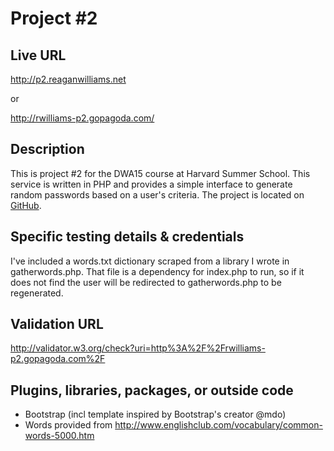 # Project #2

## Live URL
<http://p2.reaganwilliams.net>

or

<http://rwilliams-p2.gopagoda.com/>

## Description
This is project #2 for the DWA15 course at Harvard Summer School. This service is written in PHP and provides a simple interface to generate random passwords based on a user's criteria. The project is located on [GitHub](https://github.com/reagan83/s15-p2).

## Specific testing details & credentials
I've included a words.txt dictionary scraped from a library I wrote in gatherwords.php.  That file is a dependency for index.php to run, so if it does not find the user will be redirected to gatherwords.php to be regenerated. 

## Validation URL
<http://validator.w3.org/check?uri=http%3A%2F%2Frwilliams-p2.gopagoda.com%2F>

## Plugins, libraries, packages, or outside code
* Bootstrap (incl template inspired by Bootstrap's creator @mdo)
* Words provided from http://www.englishclub.com/vocabulary/common-words-5000.htm
